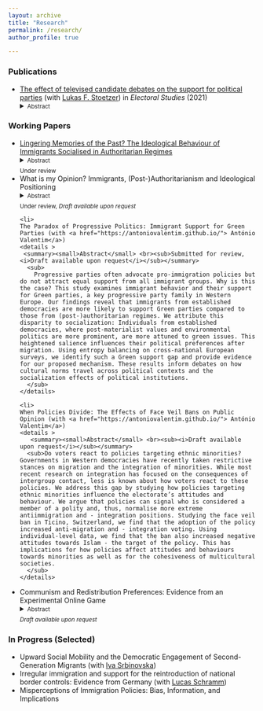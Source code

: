 ```yaml
---
layout: archive
title: "Research"
permalink: /research/
author_profile: true

---
```



### Publications

<ul>
  <li> 
  <a href="https://doi.org/10.1016/j.electstud.2020.102243"> The effect of televised candidate debates on the support for political parties</a>
    (with <a href="https://www.lukas-stoetzer.org/"> Lukas F. Stoetzer</a>) in <i>Electoral Studies</i> (2021) 
    <details>
   <summary><small>Abstract</small></summary>
      <sub> During campaigns for legislative elections, a large portion of the general public follows televised debates between the front-running candidates. How can the candidates use the public interest in the debates to increase the support for their party? In this article, we argue that especially challenger candidates can improve the public perception of their valence qualities, such as personal integrity, leadership, and competence, and can - as a result - raise the support of their party. We expect that the perceived policy stances of the candidates matter less. Building on televised debate experiments during the German Federal Elections of 2009 and 2013, we analyse the effect of the debates on party vote and in how far this relationship is mediated by changes in valence and policy evaluations of the candidates. Results show that changes of candidate valence, but not changes in policy perceptions, of the social-democratic front-running candidates mediate the vote intention for the party. Respondents who perceived the candidates more competent, empathetic and have integrity as a result of the debate are more likely to vote for the candidate's party. Our analysis further reveals, however, that this valence effect is not long-lasting and does not carry-over to vote intention briefly before the election.
      </sub>
    </details>
  </li>
</ul>



### Working Papers
<ul>
  <li> 
   <a href="https://doi.org/10.31219/osf.io/vyfcm"> Lingering Memories of the Past? The Ideological Behaviour of Immigrants Socialised in Authoritarian Regimes</a> 

  <details >
 <summary><small>Abstract</small><br><sub>Under review</sub></summary>
  <sub>How does the political socialisation in authoritarian regimes affect the political behaviour of immigrants in democracies? The political past of immigrants is often overlooked when assessing their behaviour, although experiences with politics can differ substantially. In this paper, I argue that immigrants socialised in left-wing authoritarian regimes avoid the political left and support right of centre parties, while immigrants socialised in right-wing authoritarian regimes do not translate anti-right biases into host country politics. Using the German Socio-Economic Panel and V-Dem while applying Coarsened Exact Matching (CEM), I find a bias against the political left for immigrants socialised in left-wing authoritarian regimes compared to their democratic counterparts. Immigrants socialised in right-wing authoritarian regimes also express a bias against the political left, but only if the country has a longer communist past, otherwise no substantial differences appear. These results have important implications for how authoritarianism shapes political behaviour in a different context.</sub> 
</details></li>


  <li> 
    What is my Opinion? Immigrants, (Post-)Authoritarianism and Ideological Positioning 
    <details >
      <summary><small>Abstract</small> <br><sub>Under review, <i>Draft available upon request</i></sub></summary>
      <sub> Pre-migration experiences with political regimes differ substantially among immigrants. However, surprisingly little is known about the extent to which these experiencing matter in structuring the stance of immigrants. Building on research of new democracies and political socialisation, I argue that (post-)authoritarian as opposed to established democratic socialisation lowers the degree to which positions are identified on abstract ideological issues, but less for specific policy items. Leveraging data from the European Social Survey and V-Dem, I test this argument by studying first-generation immigrants from (former) authoritarian and established democratic regimes, as well as nonimmigrants in thirteen European democracies. Employing exact matching as a pre-processing method, I find that immigrants from (post-)authoritarian regimes are less likely to identify their position on abstract ideological issues than non-immigrants, while differences are substantially small for specific policy items, which seems to be driven by lower political abilities and interest. Immigrants from established democracies map similarly to non-immigrants, but not concerning party identification. This study has important implications for the long-lasting effects of authoritarianism, but also for the representation and electoral potential of specific immigrant groups in the host country.
      </sub>
    </details>

  </li>

    <li> 
    The Paradox of Progressive Politics: Immigrant Support for Green Parties (with <a href="https://antoniovalentim.github.io/"> António Valentim</a>) 
    <details >
     <summary><small>Abstract</small> <br><sub>Submitted for review, <i>Draft available upon request</i></sub></summary>
      <sub>
        Progressive parties often advocate pro-immigration policies but do not attract equal support from all immigrant groups. Why is this the case? This study examines immigrant behavior and their support for Green parties, a key progressive party family in Western Europe. Our findings reveal that immigrants from established democracies are more likely to support Green parties compared to those from (post-)authoritarian regimes. We attribute this disparity to socialization: Individuals from established democracies, where post-materialist values and environmental politics are more prominent, are more attuned to green issues. This heightened salience influences their political preferences after migration. Using entropy balancing on cross-national European surveys, we identify such a Green support gap and provide evidence for our proposed mechanism. These results inform debates on how cultural norms travel across political contexts and the socialization effects of political institutions.
      </sub>
    </details>
  </li>

    <li> 
    When Policies Divide: The Effects of Face Veil Bans on Public Opinion (with <a href="https://antoniovalentim.github.io/"> António Valentim</a>) 
    <details >
       <summary><small>Abstract</small> <br><sub><i>Draft available upon request</i></sub></summary>
      <sub>Do voters react to policies targeting ethnic minorities? Governments in Western democracies have recently taken restrictive stances on migration and the integration of minorities. While most recent research on integration has focused on the consequences of intergroup contact, less is known about how voters react to these policies. We address this gap by studying how policies targeting ethnic minorities influence the electorate’s attitudes and behaviour. We argue that policies can signal who is considered a member of a polity and, thus, normalise more extreme antiimmigration and - integration positions. Studying the face veil ban in Ticino, Switzerland, we find that the adoption of the policy increased anti-migration and - integration voting. Using individual-level data, we find that the ban also increased negative attitudes towards Islam - the target of the policy. This has implications for how policies affect attitudes and behaviours towards minorities as well as for the cohesiveness of multicultural societies. 
      </sub>
    </details>
  </li>

  <li> 
     Communism and Redistribution Preferences: Evidence from an Experimental Online Game  
    <details >
          <summary><small>Abstract</small> <br><sub><i>Draft available upon request</i></sub></summary>
      <sub> Under what circumstances do negative portrayals of communism lead to a backlash against redistribution? Building on literature of authoritarian legacies, I suggest that negatively depicting an authoritarian regime can affect
policy preferences that are related to the authoritarian ideology. Hence, I hypothesise that priming participants with negative statements on the German Democratic Republic (GDR) should lower their support for redistribution, particularly if they are subject to redistribution. Employing a novel experimental game in Germany, I find that the negative primes of the GDR do, however, not generally decrease support for redistribution and their effect is also not conditioned on experiencing high levels of redistribution. Exploratory analyses reveal, however, that the effect of the prime was concealed. Priming participants on the GDR lowers support for redistribution only among participants who were outperformed, but not among those who were outperforming their opponents in the games. This study has not only implications for the field of authoritarian legacies and redistribution preferences, but also provides a novel attitudinal and behavioural approach to experimentally measure preferences.
      </sub>
    </details>
  </li>




</ul>

### In Progress (Selected)
<ul>
<li>
  Upward Social Mobility and the Democratic Engagement of Second-Generation Migrants (with <a href="https://www.ipz.uzh.ch/en/people/employees/isrbin.html"> Iva Srbinovska</a>)

</li>

<li>
  Irregular immigration and support for the reintroduction of national border controls: Evidence from Germany (with <a href="https://lucas-schramm.eu/"> Lucas Schramm</a>)

</li>

<li>
 Misperceptions of Immigration Policies: Bias, Information, and Implications

</li>

</ul>
